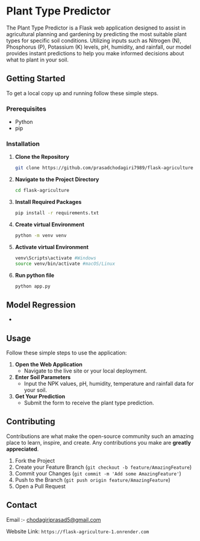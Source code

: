 # Plant Type Predictor

The Plant Type Predictor is a Flask web application designed to assist in agricultural planning and gardening by predicting the most suitable plant types for specific soil conditions. Utilizing inputs such as Nitrogen (N), Phosphorus (P), Potassium (K) levels, pH, humidity, and rainfall, our model provides instant predictions to help you make informed decisions about what to plant in your soil.

## Getting Started

To get a local copy up and running follow these simple steps.

### Prerequisites

- Python
- pip

### Installation

1. **Clone the Repository**
    ```sh
    git clone https://github.com/prasadchodagiri7989/flask-agriculture
    ```
2. **Navigate to the Project Directory**
    ```sh
    cd flask-agriculture
    ```
3. **Install Required Packages**
    ```sh
    pip install -r requirements.txt
    ```
4. **Create virtual Environment**
    ```sh
    python -m venv venv
    ```
5. **Activate virtual Environment**
    ```sh
    venv\Scripts\activate #Windows
    source venv/bin/activate #macOS/Linux
    ```
6. **Run python file**
    ```sh
    python app.py
    ```
## Model Regression
   - 


## Usage

Follow these simple steps to use the application:

1. **Open the Web Application**
   - Navigate to the live site or your local deployment.
2. **Enter Soil Parameters**
   - Input the NPK values, pH, humidity, temperature and rainfall data for your soil.
3. **Get Your Prediction**
   - Submit the form to receive the plant type prediction.

## Contributing

Contributions are what make the open-source community such an amazing place to learn, inspire, and create. Any contributions you make are **greatly appreciated**.

1. Fork the Project
2. Create your Feature Branch (`git checkout -b feature/AmazingFeature`)
3. Commit your Changes (`git commit -m 'Add some AmazingFeature'`)
4. Push to the Branch (`git push origin feature/AmazingFeature`)
5. Open a Pull Request


## Contact

Email :- chodagiriprasad5@gmail.com

Website Link: `https://flask-agriculture-1.onrender.com`

